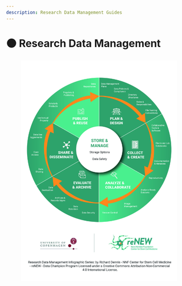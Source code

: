 ```yaml
---
description: Research Data Management Guides
---
```


# 🟠 Research Data Management



<div data-full-width="true">

<figure><img src="../../.gitbook/assets/Research Data Management Life Cycle - reNEW.jpeg" alt=""><figcaption></figcaption></figure>

</div>
